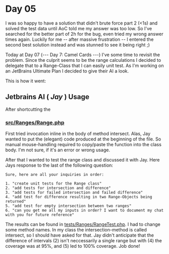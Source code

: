 # Day 05

I was so happy to have a solution that didn't brute force part 2 (<1s) and solved the test data
until AoC told me my answer was too low.
So I've searched for the better part of 2h for the bug, even tried my wrong answer times again.
Luckily for me -- after massive frustration -- I entered the second best solution instead and was
stunned to see it being right ;)

Today at Day 07 (--- Day 7: Camel Cards ---) I've some time to revisit the problem. 
Since the culprit seems to be the range calculations I decided to delegate that to a 
Range-Class that I can easily unit test.
As I'm working on an JetBrains Ultimate Plan I decided to give their AI a look.

This is how it went:

## Jetbrains AI ( _Jay_ ) Usage
After shortcutting the 

### [src/Ranges/Range.php](src/Ranges/Range.php)
First tried invocation inline in the body of method intersect. 
Alas, Jay wanted to put the (elegant) code produced at the beginning of the file.
So manual mouse-handling required to copy/paste the function into the class body.
I'm not sure, if it's an error or wrong usage.

After that I wanted to test the range class and discussed it with Jay.
Here Jays response to the last of the following question:

    Sure, here are all your inquiries in order:

    1. "create unit tests for the Range class"
    2. "add tests for intersection and difference"
    3. "add tests for failed intersection and failed difference"
    4. "add test for difference resulting in two Range-Objects being returned"
    5. "add test for empty intersection between two ranges"
    6. "can you get me all my inputs in order? I want to document my chat with you for future reference"

The results can be found in [tests/Ranges/RangeTest.php](tests/Ranges/RangeTest.php). 
I had to change some method names. 
In my class the intersection-method is called intersect, so I should have asked for that. 
Jay didn't anticipate that the difference of intervals (2) isn't neccessarily a single range but with (4) 
the coverage was at 95%, and (5) led to 100% coverage. Job done!
